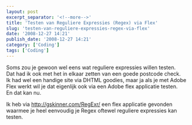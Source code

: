 ```yaml
---
layout: post
excerpt_separator: '<!--more-->'
title: 'Testen van Reguliere Expressies (Regex) via Flex'
slug: 'testen-van-reguliere-expressies-regex-via-flex'
date: '2008-12-27 14:21'
publish_date: '2008-12-27 14:21'
category: ['Coding']
tags: ['Coding']
---
```

Soms zou je gewoon wel eens wat reguliere expressies willen testen.  
Dat had ik ook met het in elkaar zetten van een goede postcode check.  
Ik had wel een handige site via DHTML goodies, maar ja als je met Adobe Flex
werkt wil je dat eigenlijk ook via een Adobe flex applicatie testen.  
En dat kan nu.  
  
  
Ik heb via <http://gskinner.com/RegExr/> een flex applicatie gevonden waarmee
je heel eenvoudig je Regex oftewel reguliere expressies kan testen.

